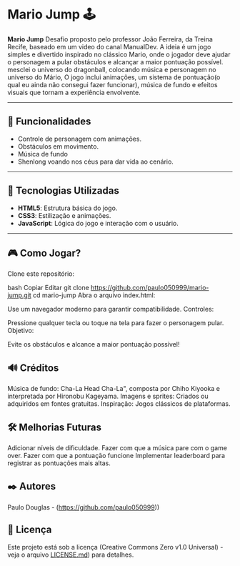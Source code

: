 # Mario Jump 🕹️

**Mario Jump** Desafio proposto pelo professor João Ferreira, da Treina Recife, baseado em um video do canal ManualDev. A ideia é um jogo simples e divertido inspirado no clássico Mario, onde o jogador deve ajudar o personagem a pular obstáculos e alcançar a maior pontuação possível. mesclei o universo do dragonball, colocando música e personagem no universo do Mário, O jogo inclui animações, um sistema de pontuação(o qual eu ainda não consegui fazer funcionar), música de fundo e efeitos visuais que tornam a experiência envolvente.

---

## 📝 Funcionalidades

- Controle de personagem com animações.
- Obstáculos em movimento.
- Música de fundo 
- Shenlong voando nos céus para dar vida ao cenário.

---

## 🚀 Tecnologias Utilizadas

- **HTML5**: Estrutura básica do jogo.
- **CSS3**: Estilização e animações.
- **JavaScript**: Lógica do jogo e interação com o usuário.

---

## 🎮 Como Jogar?
Clone este repositório:

bash
Copiar
Editar
git clone https://github.com/paulo050999/mario-jump.git
cd mario-jump
Abra o arquivo index.html:

Use um navegador moderno para garantir compatibilidade.
Controles:

Pressione qualquer tecla ou toque na tela para fazer o personagem pular.
Objetivo:

Evite os obstáculos e alcance a maior pontuação possível!
## 🔊 Créditos
Música de fundo: Cha-La Head Cha-La", composta por Chiho Kiyooka e interpretada por Hironobu Kageyama.
Imagens e sprites: Criados ou adquiridos em fontes gratuitas.
Inspiração: Jogos clássicos de plataformas.
## 🛠️ Melhorias Futuras
Adicionar níveis de dificuldade.
Fazer com que a música pare com o game over.
Fazer com que a pontuação funcione
Implementar leaderboard para registrar as pontuações mais altas.

## ✒️ Autores

Paulo Douglas - (https://github.com/paulo050999))

## 📄 Licença

Este projeto está sob a licença (Creative Commons Zero v1.0 Universal) - veja o arquivo [LICENSE.md](https://github.com/paulo050999/jogoMario/blob/main/LICENSE)) para detalhes.
